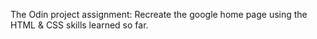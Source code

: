 The Odin project assignment: Recreate the google home page using the HTML & CSS skills learned so far. 
